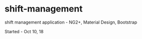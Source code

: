 # shift-management

shift management application - NG2+, Material Design, Bootstrap

Started - Oct 10, 18